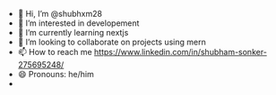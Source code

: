 - 👋 Hi, I’m @shubhxm28
- 👀 I’m interested in developement
- 🌱 I’m currently learning nextjs
- 💞️ I’m looking to collaborate on projects using mern
- 📫 How to reach me https://www.linkedin.com/in/shubham-sonker-275695248/
- 😄 Pronouns: he/him
- 


